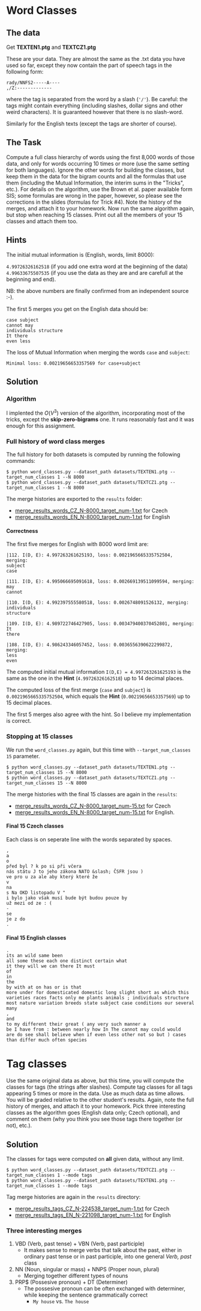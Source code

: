 # Word Classes
## The data
Get **TEXTEN1.ptg** and **TEXTCZ1.ptg**

These are your data. They are almost the same as the .txt data you have used so far, except they now contain the part of speech tags in the following form:
```
rady/NNFS2-----A----
,/Z:-------------
```

where the tag is separated from the word by a slash (`'/'`). Be careful: the tags might contain everything (including slashes, dollar signs and other weird characters). It is guaranteed however that there is no slash-word.

Similarly for the English texts (except the tags are shorter of course).

## The Task
Compute a full class hierarchy of words using the first 8,000 words of those data, and only for words occurring 10 times or more (use the same setting for both languages). Ignore the other words for building the classes, but keep them in the data for the bigram counts and all the formulas that use them (including the Mutual Information, the interim sums in the "Tricks", etc.). For details on the algorithm, use the Brown et al. paper available form SIS; some formulas are wrong in the paper, however, so please see the corrections in the slides (formulas for Trick #4). Note the history of the merges, and attach it to your homework. Now run the same algorithm again, but stop when reaching 15 classes. Print out all the members of your 15 classes and attach them too.

## Hints
The initial mutual information is (English, words, limit 8000):

`4.99726326162518` (if you add one extra word at the beginning of the data)
`4.99633675507535` (if you use the data as they are and are carefull at the beginning and end).

NB: the above numbers are finally confirmed from an independent source :-).

The first 5 merges you get on the English data should be:
```
case subject
cannot may
individuals structure
It there
even less
```

The loss of Mutual Information when merging the words `case` and `subject`:

`Minimal loss: 0.00219656653357569 for case+subject`


## Solution
### Algorithm
I implented the $O(V^3)$ version of the algorithm, incorporating most of the tricks, except the **skip-zero-bigrams** one.
It runs reasonably fast and it was enough for this assignment.


### Full history of word class merges
The full history for both datasets is computed by running the following commands:

```shell
$ python word_classes.py --dataset_path datasets/TEXTEN1.ptg --target_num_classes 1 --N 8000
$ python word_classes.py --dataset_path datasets/TEXTCZ1.ptg --target_num_classes 1 --N 8000 
```

The merge histories are exported to the `results` folder:

- [merge_results_words_CZ_N-8000_target_num-1.txt](results/merge_results_words_CZ_N-8000_target_num-1.txt) for Czech 
- [merge_results_words_EN_N-8000_target_num-1.txt](results/merge_results_words_EN_N-8000_target_num-1.txt) for English


#### Correctness
The first five merges for English with 8000 word limit are:
```
|112. I(D, E): 4.997263261625193, loss: 0.0021965665335752504, merging:
subject
case

|111. I(D, E): 4.995066695091618, loss: 0.002669139511099594, merging:
may
cannot

|110. I(D, E): 4.992397555580518, loss: 0.0026748091526132, merging:
individuals
structure

|109. I(D, E): 4.989722746427905, loss: 0.003479400370452801, merging:
It
there

|108. I(D, E): 4.986243346057452, loss: 0.0036556390622299872, merging:
less
even
```

The computed initial mutual information `I(D,E) = 4.997263261625193` is the same as the one in the **Hint** (`4.99726326162518`) up to 14 decimal places.

The computed loss of the first merge (`case` and `subject`) is  `0.0021965665335752504`, which equals the **Hint** (`0.00219656653357569`) up to 15 decimal places.

The first 5 merges also agree with the hint.
So I believe my implementation is correct.


### Stopping at 15 classes 
We run the `word_classes.py` again, but this time with `--target_num_classes 15` parameter.

```shell
$ python word_classes.py --dataset_path datasets/TEXTEN1.ptg --target_num_classes 15 --N 8000
$ python word_classes.py --dataset_path datasets/TEXTCZ1.ptg --target_num_classes 15 --N 8000 
```

The merge histories with the final 15 classes are again in the `results`:

- [merge_results_words_CZ_N-8000_target_num-15.txt](results/merge_results_words_CZ_N-8000_target_num-15.txt) for Czech
- [merge_results_words_EN_N-8000_target_num-15.txt](results/merge_results_words_EN_N-8000_target_num-15.txt) for English.


#### Final 15 Czech classes
Each class is on seperate line with the words separated by spaces.
```
,
a
o
před byl ? k po si při včera
nás státu J to jeho zákona NATO &slash; ČSFR jsou )
ve pro u za ale aby který které že
v
na
s Na OKD listopadu V "
i bylo jako však musí bude být budou pouze by
už mezi od ze : (
-
se
je z do
.
```

#### Final 15 English classes
```
.
its an wild same been
all some these each one distinct certain what
it they will we can there It must
of
in
the
by with at on has or is that
more under for domesticated domestic long slight short as which this
varieties races facts only me plants animals ; individuals structure most nature variation breeds state subject case conditions our several many
,
and
to my different their great ( any very such manner a
be I have from : between nearly how In The cannot may could would
are do see shall believe when if even less other not so but ) cases than differ much often species
```


# Tag classes
Use the same original data as above, but this time, you will compute the classes for tags (the strings after slashes). Compute tag classes for all tags appearing 5 times or more in the data. Use as much data as time allows. You will be graded relative to the other student's results. Again, note the full history of merges, and attach it to your homework. Pick three interesting classes as the algorithm goes (English data only; Czech optional), and comment on them (why you think you see those tags there together (or not), etc.).

## Solution
The classes for tags were computed on **all** given data, without any limit.

```shell
$ python word_classes.py --dataset_path datasets/TEXTCZ1.ptg --target_num_classes 1 --mode tags
$ python word_classes.py --dataset_path datasets/TEXTEN1.ptg --target_num_classes 1 --mode tags
```

Tag merge histories are again in the `results` directory:

- [merge_results_tags_CZ_N-224538_target_num-1.txt](results/merge_results_tags_CZ_N-224538_target_num-1.txt) for Czech
- [merge_results_tags_EN_N-221098_target_num-1.txt](results/merge_results_tags_EN_N-221098_target_num-1.txt) for English


### Three interesting merges
1. VBD (Verb, past tense) + VBN (Verb, past participle)
   - It makes sense to merge verbs that talk about the past, either in ordinary past tense or in past participle, into one general _Verb, past_ class
2. NN (Noun, singular or mass) + NNPS (Proper noun, plural)
   - Merging together different types of nouns
3. PRP$ (Possesive pronoun) + DT (Determiner)
   - The possesive pronoun can be often exchanged with determiner, while keeping the sentence grammatically correct
     - `My house` vs. `The house`

